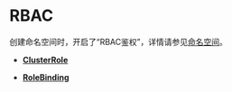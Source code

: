 # RBAC<a name="cci_02_3178"></a>

创建命名空间时，开启了“RBAC鉴权”，详情请参见[命名空间](https://support.huaweicloud.com/usermanual-cci/cci_01_0001.html)。

-   **[ClusterRole](ClusterRole.md)**  

-   **[RoleBinding](RoleBinding.md)**  


